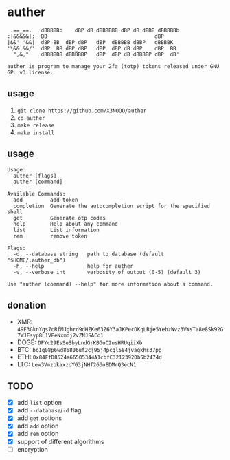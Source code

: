 # auther

```ascii
 .==_==.   dBBBBBb    dBP dB dBBBBBB dBP dB dBBB dBBBBBb 
:|&&&&&|:  BB                                   dBP      
|&&' '&&|  dBP BB  dBP dBP   dBP  dBBBBB dBBP   dBBBBK   
'\&&.&&/'  dBP  BB dBP_dBP   dBP  dBP dB dBP    dBP  BB  
  ",&,"    dBBBBBB dBBBBBP   dBP  dBP dB dBBBBP dBP  dB'  

auther is program to manage your 2fa (totp) tokens released under GNU GPL v3 license.
```

## usage

1. `git clone https://github.com/X3NOOO/auther`
2. `cd auther`
3. `make release`
4. `make install`

## usage

```ascii
Usage:
  auther [flags]
  auther [command]

Available Commands:
  add         add token
  completion  Generate the autocompletion script for the specified shell
  get         Generate otp codes
  help        Help about any command
  list        List information
  rem         remove token

Flags:
  -d, --database string   path to database (default "$HOME/.auther_db")
  -h, --help              help for auther
  -v, --verbose int       verbosity of output (0-5) (default 3)

Use "auther [command] --help" for more information about a command.
```

## donation

- XMR: `49F3GknYgs7cRfMJghrd9dHZKe63Z6Y3aJKPecDKqLRje5YebzWvz3VWsTa8e8Sk92G7WJEsyp8L1VEeNxmdj2vZNJSACo1`
- DOGE: `DFYc29EsSuSbyLndGrKBGoC2usHRUqiiXb`
- BTC: `bc1q08p6wd86806uf2cj95j4pcgl584jvaqkhs37pp`
- ETH: `0x84FfD8524a66505344A1cbfC3212392Db5b2474d`
- LTC: `Lew3VmzbkaxzoYG3jNHf263oEDMrQ3ecN1`

## TODO

- [X] add `list` option
- [X] add `--database`/`-d` flag
- [X] add `get` options
- [X] add `add` option
- [X] add `rem` option
- [X] support of different algorithms
- [ ] encryption
